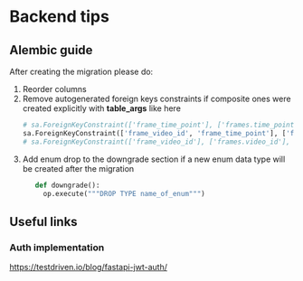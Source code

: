 # Backend tips

## Alembic guide

After creating the migration please do:

1. Reorder columns
2. Remove autogenerated foreign keys constraints if composite ones were created explicitly 
with __table_args__ like here
    ```python
    # sa.ForeignKeyConstraint(['frame_time_point'], ['frames.time_point'], ),
    sa.ForeignKeyConstraint(['frame_video_id', 'frame_time_point'], ['frames.video_id', 'frames.time_point'], ),
    # sa.ForeignKeyConstraint(['frame_video_id'], ['frames.video_id'], ),
   ```
3. Add enum drop to the downgrade section if a new enum data type will be created after the migration
    ```python
       def downgrade():
         op.execute("""DROP TYPE name_of_enum""")
    ```
   
## Useful links
### Auth implementation
https://testdriven.io/blog/fastapi-jwt-auth/
